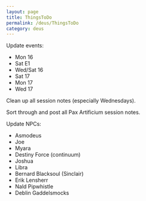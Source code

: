 ```yaml
---
layout: page
title: ThingsToDo
permalink: /deus/ThingsToDo
category: deus
---
```

Update events:
* Mon 16
* Sat E1
* Wed/Sat 16
* Sat 17
* Mon 17
* Wed 17

Clean up all session notes (especially Wednesdays).

Sort through and post all Pax Artificium session notes.

Update NPCs:
* Asmodeus
* Joe
* Myara
* Destiny Force (continuum)
* Joshua
* Libra
* Bernard Blacksoul (Sinclair)
* Erik Lensherr
* Nald Pipwhistle
* Deblin Gaddelsmocks

